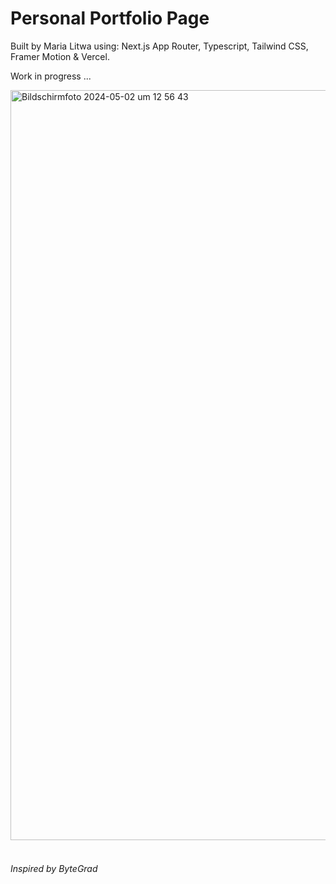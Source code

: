 # Personal Portfolio Page

Built by Maria Litwa using: Next.js App Router, Typescript, Tailwind CSS, Framer Motion & Vercel.

Work in progress ...

<img width="1200" alt="Bildschirmfoto 2024-05-02 um 12 56 43" src="https://github.com/marialitwa/portfolio-web-developer/assets/31568593/3b7a1aba-8a8e-4329-95c1-a21c2fd0b1e0">

<br />
<br />

###### Inspired by ByteGrad
